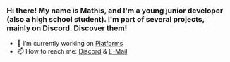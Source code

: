 ### Hi there! My name is Mathis, and I'm a young junior developer (also a high school student). I'm part of several projects, mainly on Discord. Discover them!

- 🔭 I’m currently working on [Platforms](https://neldox.tech)
- 📫 How to reach me: [Discord](https://discord.com/users/938588350942707783) & [E-Mail](mailto:contact@neldox.tech)
